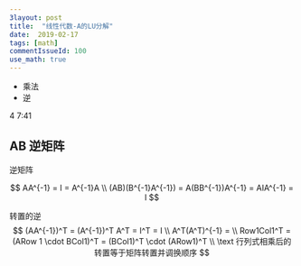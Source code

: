 ```yaml
---
3layout: post
title:  "线性代数-A的LU分解"
date:  2019-02-17
tags: [math]
commentIssueId: 100
use_math: true
---
```




* 乘法
* 逆



4  7:41



## AB 逆矩阵

逆矩阵



$$
AA^{-1} = I = A^{-1}A \\
(AB)(B^{-1}A^{-1}) = A(BB^{-1})A^{-1} = AIA^{-1} = I
$$



转置的逆
$$
(AA^{-1})^T = (A^{-1})^T A^T = I^T = I \\
A^T(A^T)^{-1} = \\
Row1Col1^T = (ARow 1 \cdot BCol1)^T = (BCol1)^T \cdot (ARow1)^T \\
\text 行列式相乘后的转置等于矩阵转置并调换顺序
$$
